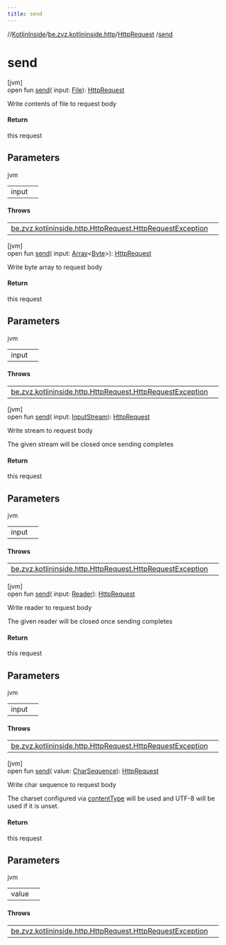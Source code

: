 ```yaml
---
title: send
---
```

//[KotlinInside](../../../index.html)/[be.zvz.kotlininside.http](../index.html)/[HttpRequest](index.html)
/[send](send.html)

# send

[jvm]\
open fun [send](send.html)(
input: [File](https://docs.oracle.com/javase/7/docs/api/java/io/File.html)): [HttpRequest](index.html)

Write contents of file to request body

#### Return

this request



## Parameters


jvm

| | |
|---|---|
| input |  |

#### Throws

| | |
|---|---|
| [be.zvz.kotlininside.http.HttpRequest.HttpRequestException](-http-request-exception/index.html) |  |

[jvm]\
open fun [send](send.html)(
input: [Array](https://kotlinlang.org/api/latest/jvm/stdlib/kotlin/-array/index.html)<[Byte](https://kotlinlang.org/api/latest/jvm/stdlib/kotlin/-byte/index.html)>): [HttpRequest](index.html)

Write byte array to request body

#### Return

this request



## Parameters


jvm

| | |
|---|---|
| input |  |

#### Throws

| | |
|---|---|
| [be.zvz.kotlininside.http.HttpRequest.HttpRequestException](-http-request-exception/index.html) |  |

[jvm]\
open fun [send](send.html)(
input: [InputStream](https://docs.oracle.com/javase/7/docs/api/java/io/InputStream.html)): [HttpRequest](index.html)

Write stream to request body

The given stream will be closed once sending completes

#### Return

this request

## Parameters


jvm

| | |
|---|---|
| input |  |

#### Throws

| | |
|---|---|
| [be.zvz.kotlininside.http.HttpRequest.HttpRequestException](-http-request-exception/index.html) |  |

[jvm]\
open fun [send](send.html)(
input: [Reader](https://docs.oracle.com/javase/7/docs/api/java/io/Reader.html)): [HttpRequest](index.html)

Write reader to request body

The given reader will be closed once sending completes

#### Return

this request

## Parameters

jvm

| | |
|---|---|
| input |  |

#### Throws

| | |
|---|---|
| [be.zvz.kotlininside.http.HttpRequest.HttpRequestException](-http-request-exception/index.html) |  |

[jvm]\
open fun [send](send.html)(
value: [CharSequence](https://docs.oracle.com/javase/7/docs/api/java/lang/CharSequence.html)): [HttpRequest](index.html)

Write char sequence to request body

The charset configured via [contentType](content-type.html) will be used and UTF-8 will be used if it is unset.

#### Return

this request

## Parameters

jvm

| | |
|---|---|
| value |  |

#### Throws

| | |
|---|---|
| [be.zvz.kotlininside.http.HttpRequest.HttpRequestException](-http-request-exception/index.html) |  |



